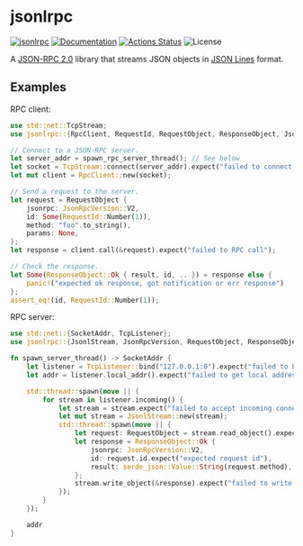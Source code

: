 jsonlrpc
========

[![jsonlrpc](https://img.shields.io/crates/v/jsonlrpc.svg)](https://crates.io/crates/jsonlrpc)
[![Documentation](https://docs.rs/jsonlrpc/badge.svg)](https://docs.rs/jsonlrpc)
[![Actions Status](https://github.com/sile/jsonlrpc/workflows/CI/badge.svg)](https://github.com/sile/jsonlrpc/actions)
![License](https://img.shields.io/crates/l/jsonlrpc)

A [JSON-RPC 2.0] library that streams JSON objects in [JSON Lines] format.

[JSON-RPC 2.0]: https://www.jsonrpc.org/specification
[JSON Lines]: https://jsonlines.org/

Examples
--------

RPC client:
```rust
use std::net::TcpStream;
use jsonlrpc::{RpcClient, RequestId, RequestObject, ResponseObject, JsonRpcVersion};

// Connect to a JSON-RPC server.
let server_addr = spawn_rpc_server_thread(); // See below
let socket = TcpStream::connect(server_addr).expect("failed to connect to server");
let mut client = RpcClient::new(socket);

// Send a request to the server.
let request = RequestObject {
    jsonrpc: JsonRpcVersion::V2,
    id: Some(RequestId::Number(1)),
    method: "foo".to_string(),
    params: None,
};
let response = client.call(&request).expect("failed to RPC call");

// Check the response.
let Some(ResponseObject::Ok { result, id, .. }) = response else {
    panic!("expected ok response, got notification or err response")
};
assert_eq!(id, RequestId::Number(1));
```

RPC server:
```rust
use std::net::{SocketAddr, TcpListener};
use jsonlrpc::{JsonlStream, JsonRpcVersion, RequestObject, ResponseObject};

fn spawn_server_thread() -> SocketAddr {
    let listener = TcpListener::bind("127.0.0.1:0").expect("failed to bind to address");
    let addr = listener.local_addr().expect("failed to get local address");

    std::thread::spawn(move || {
        for stream in listener.incoming() {
            let stream = stream.expect("failed to accept incoming connection");
            let mut stream = JsonlStream::new(stream);
            std::thread::spawn(move || {
                let request: RequestObject = stream.read_object().expect("failed to read request");
                let response = ResponseObject::Ok {
                    jsonrpc: JsonRpcVersion::V2,
                    id: request.id.expect("expected request id"),
                    result: serde_json::Value::String(request.method),
                };
                stream.write_object(&response).expect("failed to write response");
            });
        }
    });

    addr
}
```
